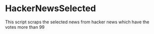 # HackerNewsSelected
This script scraps the selected news from hacker news which have the votes more than 99
